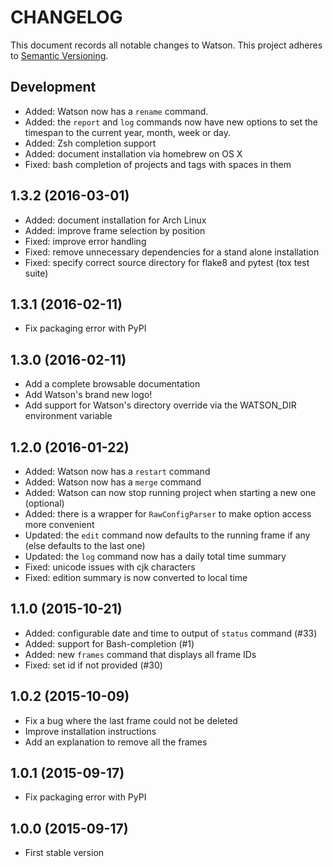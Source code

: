 CHANGELOG
=========

This document records all notable changes to Watson. This project adheres to
[Semantic Versioning](http://semver.org/).

## Development

* Added: Watson now has a `rename` command.
* Added: the `report` and `log` commands now have new options to set the 
  timespan to the current year, month, week or day.
* Added: Zsh completion support
* Added: document installation via homebrew on OS X
* Fixed: bash completion of projects and tags with spaces in them

## 1.3.2 (2016-03-01)

* Added: document installation for Arch Linux
* Added: improve frame selection by position
* Fixed: improve error handling
* Fixed: remove unnecessary dependencies for a stand alone installation
* Fixed: specify correct source directory for flake8 and pytest (tox test
  suite)

## 1.3.1 (2016-02-11)

* Fix packaging error with PyPI

## 1.3.0 (2016-02-11)

* Add a complete browsable documentation
* Add Watson's brand new logo!
* Add support for Watson's directory override via the WATSON_DIR environment variable

## 1.2.0 (2016-01-22)

* Added: Watson now has a `restart` command
* Added: Watson now has a `merge` command
* Added: Watson can now stop running project when starting a new one (optional)
* Added: there is a wrapper for `RawConfigParser` to make option access more convenient
* Updated: the `edit` command now defaults to the running frame if any (else defaults to the last one)
* Updated: the `log` command now has a daily total time summary
* Fixed: unicode issues with cjk characters
* Fixed: edition summary is now converted to local time

## 1.1.0 (2015-10-21)

* Added: configurable date and time to output of `status` command (#33)
* Added: support for Bash-completion (#1)
* Added: new `frames` command that displays all frame IDs
* Fixed: set id if not provided (#30)

## 1.0.2 (2015-10-09)

* Fix a bug where the last frame could not be deleted
* Improve installation instructions
* Add an explanation to remove all the frames

## 1.0.1 (2015-09-17)

* Fix packaging error with PyPI

## 1.0.0 (2015-09-17)

* First stable version
